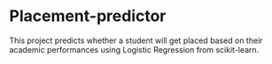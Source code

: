 # Placement-predictor
This project predicts whether a student will get placed based on their academic performances using Logistic Regression from scikit-learn.
